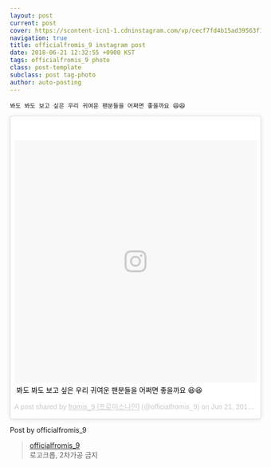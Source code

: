 ```yaml
---
layout: post
current: post
cover: https://scontent-icn1-1.cdninstagram.com/vp/cecf7fd4b15ad39563f15b7ab254aa6c/5BB087B8/t51.2885-15/e35/p612x612/34901524_2120196217994892_6525130997183283200_n.jpg
navigation: true
title: officialfromis_9 instagram post
date: 2018-06-21 12:32:55 +0900 KST
tags: officialfromis_9 photo
class: post-template
subclass: post tag-photo
author: auto-posting
---
```


```
봐도 봐도 보고 싶은 우리 귀여운 팬분들을 어쩌면 좋을까요 😆😆
```

<blockquote class="instagram-media" data-instgrm-captioned data-instgrm-permalink="https://www.instagram.com/p/BkSW56HlX3r/" data-instgrm-version="8" style=" background:#FFF; border:0; border-radius:3px; box-shadow:0 0 1px 0 rgba(0,0,0,0.5),0 1px 10px 0 rgba(0,0,0,0.15); margin: 1px; max-width:658px; padding:0; width:99.375%; width:-webkit-calc(100% - 2px); width:calc(100% - 2px);"><div style="padding:8px;"> <div style=" background:#F8F8F8; line-height:0; margin-top:40px; padding:50% 0; text-align:center; width:100%;"> <div style=" background:url(data:image/png;base64,iVBORw0KGgoAAAANSUhEUgAAACwAAAAsCAMAAAApWqozAAAABGdBTUEAALGPC/xhBQAAAAFzUkdCAK7OHOkAAAAMUExURczMzPf399fX1+bm5mzY9AMAAADiSURBVDjLvZXbEsMgCES5/P8/t9FuRVCRmU73JWlzosgSIIZURCjo/ad+EQJJB4Hv8BFt+IDpQoCx1wjOSBFhh2XssxEIYn3ulI/6MNReE07UIWJEv8UEOWDS88LY97kqyTliJKKtuYBbruAyVh5wOHiXmpi5we58Ek028czwyuQdLKPG1Bkb4NnM+VeAnfHqn1k4+GPT6uGQcvu2h2OVuIf/gWUFyy8OWEpdyZSa3aVCqpVoVvzZZ2VTnn2wU8qzVjDDetO90GSy9mVLqtgYSy231MxrY6I2gGqjrTY0L8fxCxfCBbhWrsYYAAAAAElFTkSuQmCC); display:block; height:44px; margin:0 auto -44px; position:relative; top:-22px; width:44px;"></div></div> <p style=" margin:8px 0 0 0; padding:0 4px;"> <a href="https://www.instagram.com/p/BkSW56HlX3r/" style=" color:#000; font-family:Arial,sans-serif; font-size:14px; font-style:normal; font-weight:normal; line-height:17px; text-decoration:none; word-wrap:break-word;" target="_blank">봐도 봐도 보고 싶은 우리 귀여운 팬분들을 어쩌면 좋을까요 😆😆</a></p> <p style=" color:#c9c8cd; font-family:Arial,sans-serif; font-size:14px; line-height:17px; margin-bottom:0; margin-top:8px; overflow:hidden; padding:8px 0 7px; text-align:center; text-overflow:ellipsis; white-space:nowrap;">A post shared by <a href="https://www.instagram.com/officialfromis_9/" style=" color:#c9c8cd; font-family:Arial,sans-serif; font-size:14px; font-style:normal; font-weight:normal; line-height:17px;" target="_blank"> fromis_9 [프로미스나인]</a> (@officialfromis_9) on <time style=" font-family:Arial,sans-serif; font-size:14px; line-height:17px;" datetime="2018-06-21T12:32:55+00:00">Jun 21, 2018 at 5:32am PDT</time></p></div></blockquote>
<script async defer src="//www.instagram.com/embed.js"></script>

Post by officialfromis_9

> [officialfromis_9](https://www.instagram.com/officialfromis_9)  
  로고크롭, 2차가공 금지